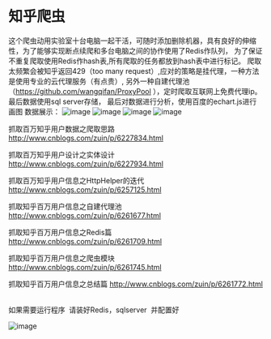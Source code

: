 # 知乎爬虫
这个爬虫动用实验室十台电脑一起干活，可随时添加删除机器，具有良好的伸缩性，为了能够实现断点续爬和多台电脑之间的协作使用了Redis作队列，
为了保证不重复爬取使用Redis作hash表,所有爬取的任务都放到hash表中进行标记。
爬取太频繁会被知乎返回429（too many request）,应对的策略是挂代理，一种方法是使用专业的云代理服务（有点贵）,
另外一种自建代理池（https://github.com/wangqifan/ProxyPool ），定时爬取互联网上免费代理ip。最后数据使用sql server存储，
最后对数据进行分析，使用百度的echart.js进行画图
数据展示：
![image](https://github.com/wangqifan/ZhiHu/blob/master/814953-20170108120707706-1003815196.png)
![image](https://github.com/wangqifan/ZhiHu/blob/master/814953-20170108120724034-1950593592.png)
![image](https://github.com/wangqifan/ZhiHu/blob/master/814953-20170108120919675-1582035152.png)
![image](https://github.com/wangqifan/ZhiHu/blob/master/814953-20170108121032566-1417590158.png)

抓取百万知乎用户数据之爬取思路 http://www.cnblogs.com/zuin/p/6227834.html 

抓取百万知乎用户设计之实体设计 http://www.cnblogs.com/zuin/p/6227934.html 

抓取百万知乎用户信息之HttpHelper的迭代 http://www.cnblogs.com/zuin/p/6257125.html 

抓取知乎百万用户信息之自建代理池 http://www.cnblogs.com/zuin/p/6261677.html

抓取知乎百万用户信息之Redis篇 http://www.cnblogs.com/zuin/p/6261709.html 

抓取知乎百万用户信息之爬虫模块 http://www.cnblogs.com/zuin/p/6261745.html  

抓取知乎百万用户信息之总结篇 http://www.cnblogs.com/zuin/p/6261772.html  

如果需要运行程序  请装好Redis，sqlserver  并配置好

![image](http://images2015.cnblogs.com/blog/814953/201701/814953-20170108101133675-95314149.png)

